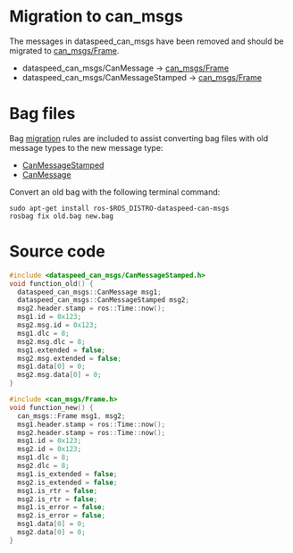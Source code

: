 # Migration to can_msgs

The messages in dataspeed_can_msgs have been removed and should be migrated to [can_msgs/Frame](http://docs.ros.org/api/can_msgs/html/msg/Frame.html).

* dataspeed_can_msgs/CanMessage -> [can_msgs/Frame](http://docs.ros.org/api/can_msgs/html/msg/Frame.html)
* dataspeed_can_msgs/CanMessageStamped -> [can_msgs/Frame](http://docs.ros.org/api/can_msgs/html/msg/Frame.html)

# Bag files

Bag [migration](http://wiki.ros.org/rosbag/migration) rules are included to assist converting bag files with old message types to the new message type:

* [CanMessageStamped](dataspeed_can_msgs/bmr/rule1.bmr)
* [CanMessage](dataspeed_can_msgs/bmr/rule2.bmr)

Convert an old bag with the following terminal command:

```
sudo apt-get install ros-$ROS_DISTRO-dataspeed-can-msgs
rosbag fix old.bag new.bag
```

# Source code

```c++
#include <dataspeed_can_msgs/CanMessageStamped.h>
void function_old() {
  dataspeed_can_msgs::CanMessage msg1;
  dataspeed_can_msgs::CanMessageStamped msg2;
  msg2.header.stamp = ros::Time::now();
  msg1.id = 0x123;
  msg2.msg.id = 0x123;
  msg1.dlc = 8;
  msg2.msg.dlc = 8;
  msg1.extended = false;
  msg2.msg.extended = false;
  msg1.data[0] = 0;
  msg2.msg.data[0] = 0;
}
```

```c++
#include <can_msgs/Frame.h>
void function_new() {
  can_msgs::Frame msg1, msg2;
  msg1.header.stamp = ros::Time::now();
  msg2.header.stamp = ros::Time::now();
  msg1.id = 0x123;
  msg2.id = 0x123;
  msg1.dlc = 8;
  msg2.dlc = 8;
  msg1.is_extended = false;
  msg2.is_extended = false;
  msg1.is_rtr = false;
  msg2.is_rtr = false;
  msg1.is_error = false;
  msg2.is_error = false;
  msg1.data[0] = 0;
  msg2.data[0] = 0;
}
```


